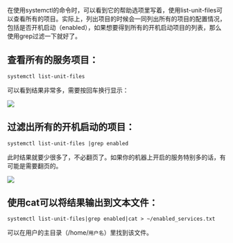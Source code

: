 在使用systemctl的命令时，可以看到它的帮助选项里写着，使用list-unit-files可以查看所有的项目。实际上，列出项目的时候会一同列出所有的项目的配置情况，包括是否开机启动（enabled），如果想要得到所有的开机启动项目的列表，那么使用grep过滤一下就好了。

查看所有的服务项目：
----------

`systemctl list-unit-files`

可以看到结果非常多，需要按回车换行显示：

![](https://img2018.cnblogs.com/common/1648320/201911/1648320-20191124205937557-203840910.png)

过滤出所有的开机启动的项目：
--------------

`systemctl list-unit-files |grep enabled`

此时结果就要少很多了，不必翻页了。如果你的机器上开启的服务特别多的话，有可能是需要翻页的。

![](https://img2018.cnblogs.com/common/1648320/201911/1648320-20191124205947299-1887458751.png)

使用cat可以将结果输出到文本文件：
------------------

`systemctl list-unit-files|grep enabled|cat > ~/enabled_services.txt`

可以在用户的主目录（/home/`用户名`）里找到该文件。